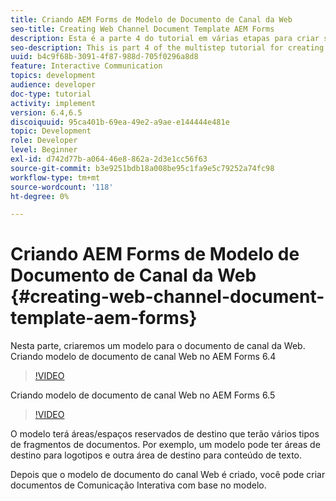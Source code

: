 ```yaml
---
title: Criando AEM Forms de Modelo de Documento de Canal da Web
seo-title: Creating Web Channel Document Template AEM Forms
description: Esta é a parte 4 do tutorial em várias etapas para criar seu primeiro documento de comunicações interativas. Nesta parte, criaremos um modelo para o documento de canal da Web.
seo-description: This is part 4 of the multistep tutorial for creating your first interactive communications document. In this part, we will create a template for web channel document.
uuid: b4c9f68b-3091-4f87-988d-705f0296a8d8
feature: Interactive Communication
topics: development
audience: developer
doc-type: tutorial
activity: implement
version: 6.4,6.5
discoiquuid: 95ca401b-69ea-49e2-a9ae-e144444e481e
topic: Development
role: Developer
level: Beginner
exl-id: d742d77b-a064-46e8-862a-2d3e1cc56f63
source-git-commit: b3e9251bdb18a008be95c1fa9e5c79252a74fc98
workflow-type: tm+mt
source-wordcount: '118'
ht-degree: 0%

---
```


# Criando AEM Forms de Modelo de Documento de Canal da Web {#creating-web-channel-document-template-aem-forms}

Nesta parte, criaremos um modelo para o documento de canal da Web.
Criando modelo de documento de canal Web no AEM Forms 6.4
>[!VIDEO](https://video.tv.adobe.com/v/22342?quality=12&learn=on)

Criando modelo de documento de canal Web no AEM Forms 6.5
>[!VIDEO](https://video.tv.adobe.com/v/27807?quality=12&learn=on)

O modelo terá áreas/espaços reservados de destino que terão vários tipos de fragmentos de documentos. Por exemplo, um modelo pode ter áreas de destino para logotipos e outra área de destino para conteúdo de texto.

Depois que o modelo de documento do canal Web é criado, você pode criar documentos de Comunicação Interativa com base no modelo.
